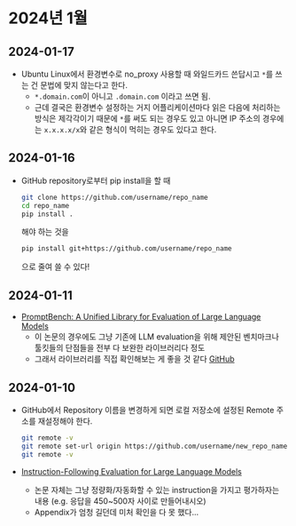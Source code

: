 # 2024년 1월

## 2024-01-17

- Ubuntu Linux에서 환경변수로 no_proxy 사용할 때 와일드카드 쓴답시고 `*`를 쓰는 건 문법에 맞지 않는다고 한다.
  - `*.domain.com`이 아니고 `.domain.com` 이라고 쓰면 됨.
  - 근데 결국은 환경변수 설정하는 거지 어플리케이션마다 읽은 다음에 처리하는 방식은 제각각이기 때문에 `*`를 써도 되는 경우도 있고 아니면 IP 주소의 경우에는 `x.x.x.x/x`와 같은 형식이 먹히는 경우도 있다고 한다.

## 2024-01-16

- GitHub repository로부터 pip install을 할 때

  ```bash
  git clone https://github.com/username/repo_name
  cd repo_name
  pip install .
  ```

  해야 하는 것을

  ```bash
  pip install git+https://github.com/username/repo_name
  ```

  으로 줄여 쓸 수 있다!

## 2024-01-11

- [PromptBench: A Unified Library for Evaluation of Large Language Models](https://arxiv.org/abs/2312.07910)
  - 이 논문의 경우에도 그냥 기존에 LLM evaluation을 위해 제안된 벤치마크나 툴킷들의 단점들을 전부 다 보완한 라이브러리다 정도
  - 그래서 라이브러리를 직접 확인해보는 게 좋을 것 같다 [GitHub](https://github.com/microsoft/promptbench)

## 2024-01-10

- GitHub에서 Repository 이름을 변경하게 되면 로컬 저장소에 설정된 Remote 주소를 재설정해야 한다.

  ```bash
  git remote -v
  git remote set-url origin https://github.com/username/new_repo_name
  git remote -v
  ```

- [Instruction-Following Evaluation for Large Language Models](https://arxiv.org/abs/2311.07911)
  - 논문 자체는 그냥 정량화/자동화할 수 있는 instruction을 가지고 평가하자는 내용 (e.g. 응답을 450~500자 사이로 만들어내시오)
  - Appendix가 엄청 길던데 미처 확인을 다 못 했다...
